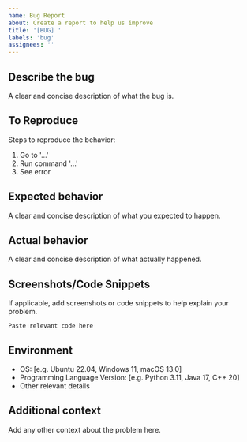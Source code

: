 ```yaml
---
name: Bug Report
about: Create a report to help us improve
title: '[BUG] '
labels: 'bug'
assignees: ''
---
```


## Describe the bug
A clear and concise description of what the bug is.

## To Reproduce
Steps to reproduce the behavior:
1. Go to '...'
2. Run command '...'
3. See error

## Expected behavior
A clear and concise description of what you expected to happen.

## Actual behavior
A clear and concise description of what actually happened.

## Screenshots/Code Snippets
If applicable, add screenshots or code snippets to help explain your problem.

```
Paste relevant code here
```

## Environment
- OS: [e.g. Ubuntu 22.04, Windows 11, macOS 13.0]
- Programming Language Version: [e.g. Python 3.11, Java 17, C++ 20]
- Other relevant details

## Additional context
Add any other context about the problem here.
